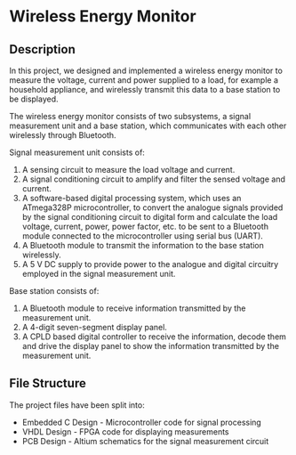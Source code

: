 # Wireless Energy Monitor

## Description

In this project, we designed and implemented a wireless energy monitor to measure the voltage, current and power supplied to a load, for example a household appliance, and wirelessly transmit this data to a base station to be displayed.

The wireless energy monitor consists of two subsystems, a signal measurement unit and a base station, which communicates with each other wirelessly through Bluetooth.

Signal measurement unit consists of:
1. A sensing circuit to measure the load voltage and current.
2. A signal conditioning circuit to amplify and filter the sensed voltage and current.
3. A software-based digital processing system, which uses an ATmega328P microcontroller, to convert the analogue signals provided by the signal conditioning circuit to digital form and calculate the load voltage, current, power, power factor, etc. to be sent to a Bluetooth module connected to the microcontroller using serial bus (UART).
4. A Bluetooth module to transmit the information to the base station wirelessly.
5. A 5 V DC supply to provide power to the analogue and digital circuitry employed in the signal measurement unit.

Base station consists of:
1. A Bluetooth module to receive information transmitted by the measurement unit.
2. A 4-digit seven-segment display panel.
3. A CPLD based digital controller to receive the information, decode them and drive the display panel to show the information transmitted by the measurement unit.

## File Structure

The project files have been split into:
* Embedded C Design - Microcontroller code for signal processing
* VHDL Design - FPGA code for displaying measurements
* PCB Design - Altium schematics for the signal measurement circuit 

